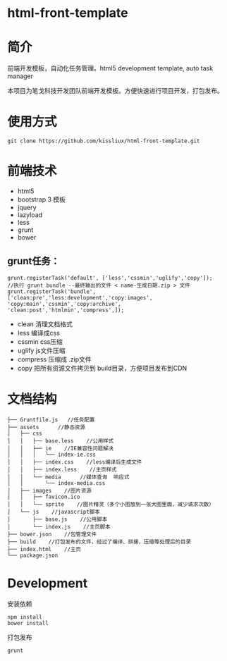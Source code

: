 html-front-template
===================

# 简介

前端开发模板，自动化任务管理。html5 development template, auto task manager

本项目为笔戈科技开发团队前端开发模板。方便快速进行项目开发，打包发布。

# 使用方式

```
git clone https://github.com/kissliux/html-front-template.git
```


# 前端技术

* html5
* bootstrap 3 模板
* jquery
* lazyload
* less
* grunt
* bower



## grunt任务：

```
grunt.registerTask('default', ['less','cssmin','uglify','copy']);
//执行 grunt bundle --最终输出的文件 < name-生成日期.zip > 文件
grunt.registerTask('bundle', ['clean:pre','less:development','copy:images', 'copy:main','cssmin','copy:archive', 'clean:post','htmlmin','compress',]);
 ```

 * clean 清理文档格式
 * less 编译成css
 * cssmin css压缩
 * uglify js文件压缩
 * compress 压缩成 .zip文件
 * copy 把所有资源文件拷贝到 build目录，方便项目发布到CDN



# 文档结构

```
├── Gruntfile.js   //任务配置
├── assets      //静态资源
│   ├── css
│   │   ├── base.less    //公用样式
│   │   ├── ie    //IE兼容性问题解决
│   │   │   └── index-ie.css
│   │   ├── index.css    //less编译后生成文件
│   │   ├── index.less    //主页样式
│   │   └── media      //媒体查询  响应式
│   │       └── index-media.css
│   ├── images    //图片资源
│   │   ├── favicon.ico
│   │   └── sprite    //图片精灵（多个小图放到一张大图里面，减少请求次数）
│   └── js    //javascript脚本
│       ├── base.js    //公用脚本
│       └── index.js    //主页脚本
├── bower.json    //包管理文件
├── build    //打包发布的文件，经过了编译、拼接，压缩等处理后的目录
├── index.html    //主页
└── package.json

```

# Development

安装依赖

```
npm install
bower install
```

打包发布

```
grunt

```
